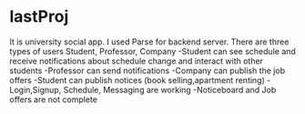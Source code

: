 # lastProj
It is university social app. I used Parse for backend server.
There are three types of users Student, Professor, Company
-Student can see schedule and receive notifications about schedule change and interact with other students
-Professor can send notifications
-Company can publish the job offers
-Student can publish notices (book selling,apartment renting)
-Login,Signup, Schedule, Messaging are working
-Noticeboard and Job offers are not complete
